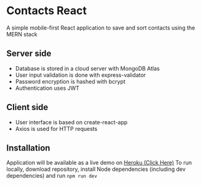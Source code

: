 # Contacts React

A simple mobile-first React application to save and sort contacts using the MERN stack

## Server side

- Database is stored in a cloud server with MongoDB Atlas
- User input validation is done with express-validator
- Password encryption is hashed with bcrypt
- Authentication uses JWT

## Client side

- User interface is based on create-react-app
- Axios is used for HTTP requests

## Installation

Application will be available as a live demo on [Heroku (Click Here)](https://contacts-react-lukas.herokuapp.com/)
To run locally, download repository, install Node dependencies (including dev dependencies) and run `npm run dev`
